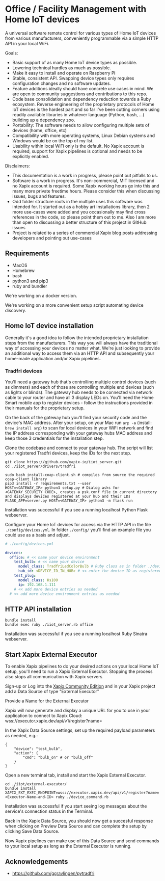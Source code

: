 # Office / Facility Management with Home IoT devices

A universal software remote control for various types of Home IoT devices from various manufacturers, conveniently programmable via a simple HTTP API in your local WiFi.

Goals:
- Basic support of as many Home IoT device types as possible.
- Lowering technical hurdles as much as possible.
- Make it easy to install and operate on Raspberry Pi
- Stable, consistent API. Swapping device types only requires configuration changes and no software updates.
- Feature additions ideally should have concrete use cases in mind. We are open to community suggestions and contributions to this repo.
- Code base consolidation and dependency reduction towards a Ruby ecosystem. Reverse engineering of the proprietary protocols of Home IoT devices is the hardest part and so far I've been cutting corners using readily available libraries in whatever language (Python, bash, ...) building up a dependency zoo.
- Portability: The software needs to allow configuring multiple sets of devices (home, office, etc)
- Compatibility with more operating systems, Linux Debian systems and Windows would be on the top of my list.
- Usability within local WiFi only is the default. No Xapix account is required, support for Xapix pipelines is optional and needs to be explicitly enabled.

Disclaimers:
- This documentation is a work in progress, please point out pitfalls to us.
- Software is a work in progress. It's non-commercial, MIT licensed and no Xapix account is required. Some Xapix working hours go into this and many more private freetime hours. Please consider this when discussing issues, bugs and features. 
- Odd folder structure roots in the multiple uses this software was intended for. It started out as a hobby art installations library, then 2 more use-cases were added and you occasionally may find cross references in the code, so please point them out to me. Also I am more than open to discussing a better structure of this project in GitHub issues
- Project is related to a series of commercial Xapix blog posts addressing developers and pointing out use-cases

## Requirements

- MacOS
- Homebrew
- bash
- python3 and pip3
- ruby and bundler

We're working on a docker version.

We're working on a more convenient setup script automating device discovery.

## Home IoT device installation

Generally it's a good idea to follow the intended proprietary installation steps from the manufacturers. This way you will always have the traditional way of accessing your devices no matter what. We're just looking to provide an additional way to access them via an HTTP API and subsequently your home-made application and/or Xapix pipelines.

### Tradfri devices

You'll need a gateway hub that's controlling multiple control devices (such as dimmers) and each of those are controlling multiple end devices (such as lights or blinds). The gateway hub needs to be connected via network cable to your router and have all 3 display LEDs on. You'll need the Home Smart mobile app to register devices - follow the instructions provided in their manuals for the proprietary setup.

On the back of the gateway hub you'll find your security code and the device's MAC address. After your setup, on your Mac run `arp -a` (install: `brew install arp`) to scan for local devices in your WiFi network and find the IP address corresponding with your gateway hubs MAC address and keep those 3 credentials for the installation step.

Clone the codebase and connect to your gateway hub. The script will list your registered Tradfri devices, keep the IDs for the next step.

```
git clone https://github.com/xapix-io/iiot_server.git
cd ./iiot_server/drivers/tradfri

sudo bash install-coap-client.sh # compiles from source the required coap-client library
pip3 install -r requirements.txt --user
HOST=<GATEWAY_IP> python3 setup.py # Dialog asks for <GATEWAY_SECURITY_CODE>, creates a psk.conf file in current directory and displays devices registered at your hub and their IDs
FLASK_APP=server.py HOST=<GATEWAY_IP> python3 -m flask run
```

Installation was successful if you see a running localhost Python Flask webserver.

Configure your Home IoT devices for access via the HTTP API in the file `./config/devices.yml`. In folder `./config/` you'll find an example file you could use as a basis and adjust.

```yaml
# ./config/devices.yml

devices:
  office: # << name your device environment
    test_bulb: # << name your device
      model_class: TradfriLedColorBulb # Ruby class as in folder ./devices/
      hub_id: <DEVICE_ID_IN_HUB> # << enter the device ID as registered in your gateway hub
    test_plug:
      model_class: Hs100
      ip: 192.168.1.111
    # << add more device entries as needed
  # << add more device environment entries as needed
```

## HTTP API installation

```
bundle install
bundle exec ruby ./iiot_server.rb office
```

Installation was successful if you see a running localhost Ruby Sinatra webserver.

## Start Xapix External Executor

To enable Xapix pipelines to do your desired actions on your local Home IoT setup, you'll need to run a Xapix External Executor. Stopping the process also stops all communication with Xapix servers.

Sign-up or Log into the [Xapix Community Edition](cloud.xapix.io) and in your Xapix project add a Data Source of type "External Executor"

Provide a Name for the External Executor

Xapix will now generate and display a unique URL for you to use in your application to connect to Xapix Cloud:
wss://executor.xapix.dev/api/v1/register?name=<Executor-Name-and-ID>

In the Xapix Data Source settings, set up the required payload parameters as needed, e.g.:

```
{
	"device": "test_bulb",
	"action": {
		"cmd": "bulb_on" # or "bulb_off"
	}
}

```
Open a new terminal tab, install and start the Xapix External Executor.

```
cd ./iiot/external-executor/
bundle install
XAPIX_EXT_EXEC_ENDPOINT=wss://executor.xapix.dev/api/v1/register?name=<Executor-Name-and-ID> ruby ./device_command.rb
```

Installation was successful if you start seeing log messages about the service's connection status in the Terminal.

Back in the Xapix Data Source, you should now get a succesful response when clicking on Preview Data Source and can complete the setup by clicking Save Data Source.  

Now Xapix pipelines can make use of this Data Source and send commands to your local setup as long as the External Executor is running.

## Acknowledgements

- https://github.com/ggravlingen/pytradfri
